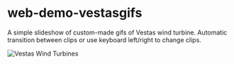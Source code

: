 # web-demo-vestasgifs

A simple slideshow of custom-made gifs of Vestas wind turbine. Automatic transition between clips or use keyboard left/right to change clips.

![Vestas Wind Turbines](http://giant.gfycat.com/SophisticatedGoodAnglerfish.gif)
